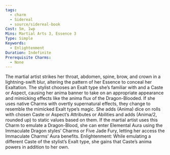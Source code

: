 ```yaml
---
tags:
  - charm
  - Sidereal
  - source/sidereal-book
Cost: 5m, 1wp
Mins: Martial Arts 3, Essence 3
Type: Simple
Keywords:
  - Enlightenment
Duration: Indefinite
Prerequisite Charms:
  - None
---
```

The martial artist strikes her throat, abdomen, spine, brow, and crown in a lightning-swift blur, altering the pattern of her Essence to conceal her Exaltation. The stylist chooses an Exalt type she’s familiar with and a Caste or Aspect, causing her anima banner to take on an appropriate appearance and mimicking effects like the anima flux of the Dragon-Blooded. If she uses native Charms with overtly supernatural effects, they change to resemble the mimicked Exalt type’s magic. She adds (Anima) dice on rolls with chosen Caste or Aspect’s Attributes or Abilities and adds (Anima/2, rounded up) to static values based on them. If the martial artist uses this Charm to emulate a Dragon-Blood, she can enter Elemental Aura using the Immaculate Dragon styles’ Charms or Five Jade Fury, letting her access the Immaculate Charms’ Aura benefits. Enlightenment: While emulating a different Caste of the stylist’s Exalt type, she gains that Caste’s anima powers in addition to her own.